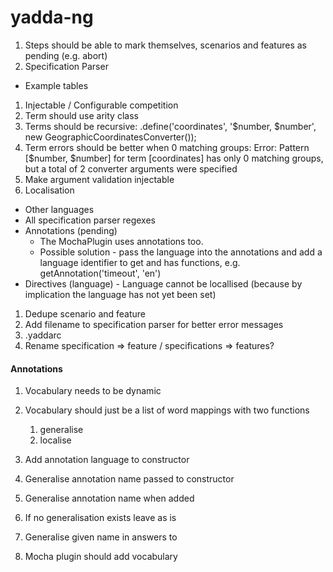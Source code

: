 # yadda-ng

1. Steps should be able to mark themselves, scenarios and features as pending (e.g. abort)
1. Specification Parser
  - Example tables
1. Injectable / Configurable competition
1. Term should use arity class
1. Terms should be recursive: .define('coordinates', '$number, $number', new GeographicCoordinatesConverter());
1. Term errors should be better when 0 matching groups: Error: Pattern [$number, $number] for term [coordinates] has only 0 matching groups, but a total of 2 converter arguments were specified
1. Make argument validation injectable
1. Localisation
  - Other languages
  - All specification parser regexes
  - Annotations (pending)
    - The MochaPlugin uses annotations too.
    - Possible solution - pass the language into the annotations and add a language identifier to get and has functions, e.g. getAnnotation('timeout', 'en')
  - Directives (language) - Language cannot be locallised (because by implication the language has not yet been set)
1. Dedupe scenario and feature
1. Add filename to specification parser for better error messages
1. .yaddarc
1. Rename specification => feature / specifications => features?


#### Annotations
1. Vocabulary needs to be dynamic
1. Vocabulary should just be a list of word mappings with two functions
    1. generalise
    2. localise

1. Add annotation language to constructor
1. Generalise annotation name passed to constructor
1. Generalise annotation name when added
1. If no generalisation exists leave as is
1. Generalise given name in answers to
1. Mocha plugin should add vocabulary
